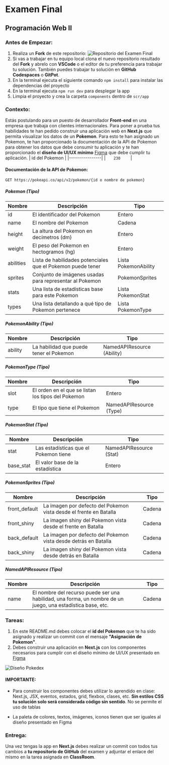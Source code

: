 # Examen Final
## Programación Web II

### Antes de Empezar:

1. Realiza un **Fork** de este repositorio:
![Repositorio del Examen Final](https://live.staticflickr.com/65535/53488416675_1431173e35_z.jpg)
2. Si vas a trabajar en tu equipo local clona el nuevo repositorio resultado del **Fork** y abrelo con **VSCode** o el editor de tu preferencia para trabajar tu solución. También puedes trabajar tu solución en **GitHub Codespaces** o **GitPot**.
3. En la terminal ejecuta el siguiente comando `npm install` para instalar las dependencias del proyecto 
4. En la terminal ejecuta `npm run dev` para desplegar la app
5. Limpia el proyecto y crea la carpeta `components` dentro de `scr/app`


### Contexto:

Estás postulando para un puesto de desarrollador **Front-end** en una empresa que trabaja con clientes internacionales. Para poner a prueba tus habilidades te han pedido construir una aplicación web en **Next.js** que permita visualizar los datos de un **Pokemon**. Para esto te han asignado un Pokemon, te han proporcionado la documentación de la API de Pokemon para obtener los datos que debe consumir tu aplicación y te han proporcionado el **diseño de UI/UX mínimo** [Figma](https://cutt.ly/YwL1XB9s) que debe cumplir tu aplicación.
| id del Pokemon |
|----------------|
| `    230     ` |

#### Documentación de la API de Pokemon:
`GET https://pokeapi.co/api/v2/pokemon/{id o nombre de pokemon}`

##### Pokemon (Tipo)

|Nombre|Descripción|Tipo|
|------|-----------|----|
|id|El identificador del Pokemon|Entero|
|name|El nombre del Pokemon|Cadena|
|height|La altura del Pokemon en decímetros (dm)|Entero|
|weight|El peso del Pokemon en hectogramos (hg)|Entero|
|abilities|Lista de habilidades potenciales que el Pokemon puede tener|Lista PokemonAbility|
|sprites|Conjunto de imágenes usadas para representar al Pokemon|PokemonSprites|
|stats|Una lista de estadísticas base para este Pokemon|Lista PokemonStat|
|types|Una lista detallando a qué tipo de Pokemon pertenece|Lista  PokemonType|

##### PokemonAbility (Tipo)
|Nombre|Descripción|Tipo|
|------|-----------|----|
|ability|La habilidad que puede tener el Pokemon|NamedAPIResource (Ability)|

##### PokemonType (Tipo)
|Nombre|Descripción|Tipo|
|------|-----------|----|
|slot|El orden en el que se listan los tipos del Pokemon|Entero|
|type|El tipo que tiene el Pokemon|NamedAPIResource (Type)|

##### PokemonStat (Tipo)
|Nombre|Descripción|Tipo|
|------|-----------|----|
|stat|Las estadísticas que el Pokemon tiene|NamedAPIResource (Stat)|
|base_stat|El valor base de la estadística|Entero|

##### PokemonSprites (Tipo)
|Nombre|Descripción|Tipo|
|------|-----------|----|
|front_default|La imagen por defecto del Pokemon vista desde el frente en Batalla|Cadena|
|front_shiny|La imagen shiny del Pokemon vista desde el frente en Batalla|Cadena|
|back_default|La imagen por defecto del Pokemon vista desde detrás en Batalla|Cadena|
|back_shiny|La imagen shiny del Pokemon vista desde detrás en Batalla|Cadena|

##### NamedAPIResource (Tipo)
|Nombre|Descripción|Tipo|
|------|-----------|----|
|name|El nombre del recurso puede ser una habilidad, una forma, un nombre de un juego, una estadística base, etc.|Cadena|


### Tareas:
1. En este README.md debes colocar el **id del Pokemon** que te ha sido asignado y realizar un commit con el mensaje **"Asignación de Pokemon"**.
2. Debes construir una aplicación en **Next.js** con los componentes necesarios para cumplir con el diseño mínimo de UI/UX presentado en [Figma ](https://cutt.ly/YwL1XB9s)

![Diseño Pokedex](https://live.staticflickr.com/65535/53488146658_c14ae2d79c_z.jpg)


#### IMPORTANTE: 
* Para construir los componentes debes utilizar lo aprendido en clase: Next.js, JSX, eventos, estados, grid, flexbox, clases, etc. **Sin estilos CSS tu solución solo será considerada código sin sentido**. No se permite el uso de tablas

* La paleta de colores, textos, imágenes, iconos tienen que ser iguales al diseño presentado en Figma


### Entrega:
Una vez tengas la app en **Next.js** debes realizar un commit con todos tus cambios a **tu repositorio de GitHub** del examen y adjuntar el enlace del mismo en la tarea asignada en **ClassRoom**.

